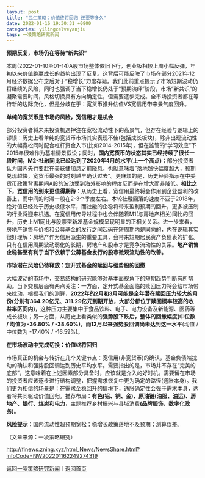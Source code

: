 ```yaml
---
layout: post
title: "民生策略：价值终将回归 还要等多久"
date: 2022-01-16 19:30:31 +0800
categories: yilingcelveyanjiu
tags: 一凌策略研究新闻
---
```

<p><strong>预期反复，市场仍在等待“新共识”</strong></p><p>本周(2022-01-10至01-14)A股市场整体依旧下行，创业板相较上周小幅反弹，年初以来价值跑赢成长的趋势出现了反复。这背后可能反映了市场在部分2021年12月经济数据公布之后对于“稳增长”力度存疑。我们此前重点提示了市场短期波动仍将继续的风险，同时也强调了当下稳增长仍处于“预期演绎”阶段，市场“新共识”的凝聚需要时间，风格切换具有方向确定性，但需要逐步完成。全市场投资者都在等待新的边际变化，但是分歧在于：宽货币推升估值VS宽信用带来景气度回升。</p><p><strong>单纯的宽货币是市场的风险，宽信用才是机会</strong></p><p>部分投资者将未来投资机遇押注在宽松流动性下的高景气，但存在经验与逻辑上的谬误：历史上看单纯的宽货币市场其实表现不佳(包括成长板块)，除非出现流动性的大幅宽松同时配合杠杆资金入市(比如2014-2015年)，但在监管的“学习效应”下2015年很难作为基准情景假设；同时，<strong>国内宽货币的状态其实已经持续了很长一段时间，M2-社融同比已经达到了2020年4月的水平(上一个高点)</strong>；部分投资者认为国内央行要赶在美联储加息之前降息，也就意味着“落地越快幅度越大，预期兑现越快，宽货币最强的时刻越早确认过去”。更麻烦的是，历史经验指示在中美货币政策背离期间A股的波动受到海外影响的程度反而是在增大而非降低。<strong>相比之下，宽信用的到来更值得期待：</strong>从历史上看，宽信用最终将会作用到企业盈利的改善上，而中间的时滞一般在2-3个季度左右。本轮社融回落的速度不亚于2018年，绝对值已经处于历史极低水平，而社融的企稳将带来盈利预期的回升，更多被压制的行业将迎来机遇。在宽信用传导过程中也会伴随着M1(与房地产相关)同比的回升，历史上M1同比与股票型新发基金规模呈现明显的正相关关系。进一步来看，房地产销售与价格和公募基金的发行之间起码在短周期内是同向的，内在逻辑其实很好理解：房地产作为信用派生的重要工具，会带来短期居民资产负债表的扩张。只有在信用周期波动弱化的长期，房地产和股市才是竞争流动性的关系。<strong>地产销售企稳甚至有利于当下依赖于公募基金发行的股市微观流动性的改善。</strong></p><p><strong>市场潜在风险仍待释放：定开式基金的赎回与强势股的回撤</strong></p><p>大幅波动的市场中，交易结构的研究能够对基本面视角下的短期趋势判断有所帮助。当下交易层面有两点关注：一方面，定开式基金面临的赎回压力将会给市场带来扰动，根据我们的测算，<strong>2022年的2月和3月可能是全年潜在赎回压力较大的月份(分别有364.20亿元、311.29亿元到期开放，大部分都位于赎回概率较高的收益率区间内)</strong>，这种压力主要集中于食品饮料、电子、电力设备及新能源、医药等成长板块；另一方面，从历史上看类似的<strong>强势股下跌后，整体的回撤幅度(中位数 / 均值为 -36.80% / -38.60%)，而12月以来强势股回调尚未达到这一水平</strong>(均值 / 中位数为 -17.40% / -16.59%)。</p><p><strong>在市场波动中完成切换：价值终将回归</strong></p><p>市场真正的机会与转折在几个关键节点：宽信用(非宽货币)的确认，基金负债端扰动的确认和强势股回调达到历史平均水平。需要指出的是，市场并不存在“完美的底部”，这意味着在上述因素部分具备时，应该就是介入的好时机。需要留在市场的投资者应该逐步进行结构调整，把握需求恢复中更为确定的路径(通胀本身)。我们更为相信的场景是：在需求企稳回升的情境下，通胀确定性会强于需求本身，两者将共同驱动价值回归。推荐布局：<strong>有色(铝、铜、金)、原油链(油服、油运)、房地产、银行、煤炭和电力，</strong>主题推荐乡村振兴与县域消费<strong>(品牌服饰、数字化政务)。</strong></p><p><strong>风险提示</strong>：国内流动性超预期宽松；稳增长政策落地不及预期；测算误差。</p><p class="em_media">（文章来源：一凌策略研究）</p>

<http://finews.zning.xyz/html_News/NewsShare.html?infoCode=NW202201162249274319>

[返回一凌策略研究新闻](//finews.withounder.com/category/yilingcelveyanjiu.html)｜[返回首页](//finews.withounder.com/)